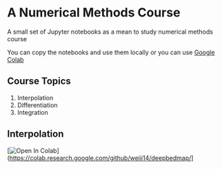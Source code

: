 # A Numerical Methods Course

A small set of Jupyter notebooks as a mean to study numerical methods course

You can copy the notebooks and use them locally or you can use [Google Colab](https://colab.research.google.com)

## Course Topics

1. Interpolation
2. Differentiation
3. Integration

## Interpolation

[![Open In Colab](https://colab.research.google.com/assets/colab-badge.svg)](https://colab.research.google.com/github/weiji14/deepbedmap/]

